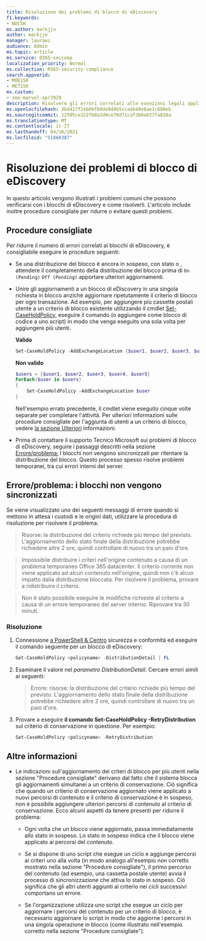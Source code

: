 ```yaml
---
title: Risoluzione dei problemi di blocco di eDiscovery
f1.keywords:
- NOCSH
ms.author: markjjo
author: markjjo
manager: laurawi
audience: Admin
ms.topic: article
ms.service: O365-seccomp
localization_priority: Normal
ms.collection: M365-security-compliance
search.appverid:
- MOE150
- MET150
ms.custom:
- seo-marvel-apr2020
description: Risolvere gli errori correlati alle esenzioni legali applicate ai custodi e alle origini dati non depositario in Core eDiscovery.
ms.openlocfilehash: 3bd417f2eb6bfb8de8d4b5ccaeb48e6ae1c888eb
ms.sourcegitcommit: 22505ce322f68a2d0ce70d71caf3b0a657fa838a
ms.translationtype: MT
ms.contentlocale: it-IT
ms.lasthandoff: 04/16/2021
ms.locfileid: "51860387"
---
```

# <a name="troubleshoot-ediscovery-hold-errors"></a>Risoluzione dei problemi di blocco di eDiscovery

In questo articolo vengono illustrati i problemi comuni che possono verificarsi con i blocchi di eDiscovery e come risolverli. L'articolo include inoltre procedure consigliate per ridurre o evitare questi problemi.

## <a name="recommended-practices"></a>Procedure consigliate

Per ridurre il numero di errori correlati ai blocchi di eDiscovery, è consigliabile eseguire le procedure seguenti:

- Se una distribuzione del blocco è ancora in sospeso, con stato o , attendere il completamento della distribuzione del blocco prima di `On (Pending)` `Off (Pending)` apportare ulteriori aggiornamenti.

- Unire gli aggiornamenti a un blocco di eDiscovery in una singola richiesta in blocco anziché aggiornare ripetutamente il criterio di blocco per ogni transazione. Ad esempio, per aggiungere più cassette postali utente a un criterio di blocco esistente utilizzando il cmdlet [Set-CaseHoldPolicy,](/powershell/module/exchange/set-caseholdpolicy) eseguire il comando (o aggiungere come blocco di codice a uno script) in modo che venga eseguito una sola volta per aggiungere più utenti.

  **Valido**

    ```powershell
    Set-CaseHoldPolicy -AddExchangeLocation {$user1, $user2, $user3, $user4, $user5}
    ```

   **Non valido**

    ```powershell
    $users = {$user1, $user2, $user3, $user4, $user5}
    ForEach($user in $users)
    {
        Set-CaseHoldPolicy -AddExchangeLocation $user
    }
    ```

   Nell'esempio errato precedente, il cmdlet viene eseguito cinque volte separate per completare l'attività. Per ulteriori informazioni sulle procedure consigliate per l'aggiunta di utenti a un criterio di blocco, vedere [la sezione Ulteriori](#more-information) informazioni.

- Prima di contattare il supporto Tecnico Microsoft sui problemi di blocco di eDiscovery, seguire i passaggi descritti nella sezione [Errore/problema:](#errorissue-holds-dont-sync) I blocchi non vengono sincronizzati per ritentare la distribuzione del blocco. Questo processo spesso risolve problemi temporanei, tra cui errori interni del server.

## <a name="errorissue-holds-dont-sync"></a>Errore/problema: i blocchi non vengono sincronizzati

Se viene visualizzato uno dei seguenti messaggi di errore quando si mettono in attesa i custodi e le origini dati, utilizzare la procedura di risoluzione per risolvere il problema.

> Risorse: la distribuzione del criterio richiede più tempo del previsto. L'aggiornamento dello stato finale della distribuzione potrebbe richiedere altre 2 ore, quindi controllare di nuovo tra un paio d'ore.

> Impossibile distribuire i criteri nell'origine contenuto a causa di un problema temporaneo Office 365 datacenter. Il criterio corrente non viene applicato ad alcun contenuto nell'origine, quindi non c'è alcun impatto dalla distribuzione bloccata. Per risolvere il problema, provare a ridistribuire il criterio.

> Non è stato possibile eseguire le modifiche richieste al criterio a causa di un errore temporaneo del server interno. Riprovare tra 30 minuti.

### <a name="resolution"></a>Risoluzione

1. Connessione [a PowerShell & Centro](/powershell/exchange/connect-to-scc-powershell) sicurezza e conformità ed eseguire il comando seguente per un blocco di eDiscovery:

   ```powershell
   Get-CaseHoldPolicy <policyname> -DistributionDetail | FL
   ```

2. Esaminare il valore nel *parametro DistributionDetail.* Cercare errori simili ai seguenti:

   > Errore: risorse: la distribuzione del criterio richiede più tempo del previsto. L'aggiornamento dello stato finale della distribuzione potrebbe richiedere altre 2 ore, quindi controllare di nuovo tra un paio d'ore.

3. Provare a eseguire **il comando Set-CaseHoldPolicy -RetryDistribution** sul criterio di conservazione in questione. Per esempio:

   ```powershell
   Set-CaseHoldPolicy <policyname> -RetryDistribution
   ```

## <a name="more-information"></a>Altre informazioni

- Le indicazioni sull'aggiornamento dei criteri di blocco per più utenti nella sezione "Procedure consigliate" derivano dal fatto che il sistema blocca gli aggiornamenti simultanei a un criterio di conservazione. Ciò significa che quando un criterio di conservazione aggiornato viene applicato a nuovi percorsi di contenuto e il criterio di conservazione è in sospeso, non è possibile aggiungere ulteriori percorsi di contenuto al criterio di conservazione. Ecco alcuni aspetti da tenere presenti per ridurre il problema:
  
  - Ogni volta che un blocco viene aggiornato, passa immediatamente allo stato in sospeso. Lo stato in sospeso indica che il blocco viene applicato ai percorsi del contenuto.
  
  - Se si dispone di uno script che esegue un ciclo e aggiunge percorsi ai criteri uno alla volta (in modo analogo all'esempio non corretto mostrato nella sezione "Procedure consigliate"), il primo percorso del contenuto (ad esempio, una cassetta postale utente) avvia il processo di sincronizzazione che attiva lo stato in sospeso. Ciò significa che gli altri utenti aggiunti al criterio nei cicli successivi comportano un errore.
  
  - Se l'organizzazione utilizza uno script che esegue un ciclo per aggiornare i percorsi del contenuto per un criterio di blocco, è necessario aggiornare lo script in modo che aggiorne i percorsi in una singola operazione in blocco (come illustrato nell'esempio corretto nella sezione "Procedure consigliate").

